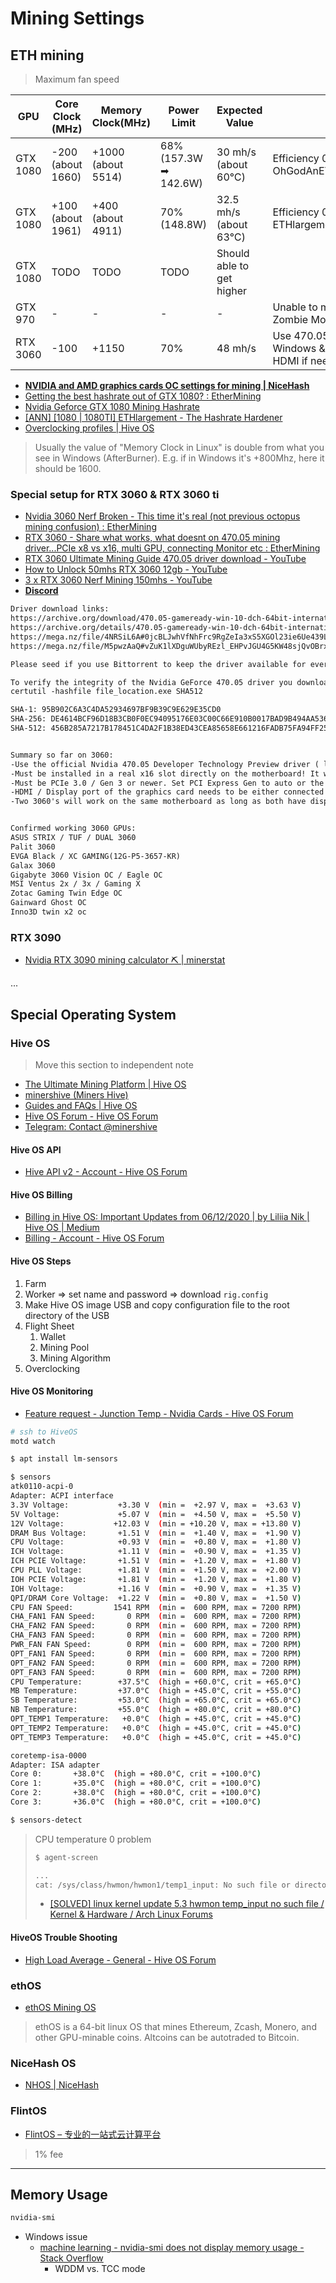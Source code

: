 # Mining Settings

## ETH mining

> Maximum fan speed

| GPU      | Core Clock (MHz)  | Memory Clock(MHz)  | Power Limit           | Expected Value            | Remark                                                    |
| -------- | ----------------- | ------------------ | --------------------- | ------------------------- | --------------------------------------------------------- |
| GTX 1080 | -200 (about 1660) | +1000 (about 5514) | 68% (157.3W ➡ 142.6W) | 30 mh/s (about 60℃)       | Efficiency 0.190 ➡ 0.216; Use OhGodAnETHlargementPill.exe |
| GTX 1080 | +100 (about 1961) | +400 (about 4911)  | 70% (148.8W)          | 32.5 mh/s (about 63℃)     | Efficiency 0.219; Use ETHlargementPill-r2.exe             |
| GTX 1080 | TODO              | TODO               | TODO                  | Should able to get higher |                                                           |
| GTX 970  | -                 | -                  | -                     | -                         | Unable to mine ETH even with Zombie Mode                  |
| RTX 3060 | -100              | +1150              | 70%                   | 48 mh/s                   | Use 470.05 Driver on Windows & Fake/Dummy HDMI if needed  |

* [**NVIDIA and AMD graphics cards OC settings for mining | NiceHash**](https://www.nicehash.com/blog/post/nvidia-and-amd-graphics-card-oc-settings-for-mining)
* [Getting the best hashrate out of GTX 1080? : EtherMining](https://www.reddit.com/r/EtherMining/comments/6gmrno/getting_the_best_hashrate_out_of_gtx_1080/)
* [Nvidia Geforce GTX 1080 Mining Hashrate](https://www.minershashrates.com/gtx-1080-hashrate/)
* [[ANN] [1080 | 1080TI] ETHlargement - The Hashrate Hardener](https://bitcointalk.org/index.php?topic=3370685.0)
* [Overclocking profiles | Hive OS](https://hiveos.farm/getting_started-start_oc/#Example-Nvidia-GTX-16-Overclocking)

> Usually the value of "Memory Clock in Linux" is double from what you see in Windows (AfterBurner). E.g. if in Windows it's +800Mhz, here it should be 1600.

### Special setup for RTX 3060 & RTX 3060 ti

* [Nvidia 3060 Nerf Broken - This time it's real (not previous octopus mining confusion) : EtherMining](https://www.reddit.com/r/EtherMining/comments/m5igln/nvidia_3060_nerf_broken_this_time_its_real_not/?utm_medium=android_app&utm_source=share)
* [RTX 3060 - Share what works, what doesnt on 470.05 mining driver...PCIe x8 vs x16, multi GPU, connecting Monitor etc : EtherMining](https://www.reddit.com/r/EtherMining/comments/m65tc4/rtx_3060_share_what_works_what_doesnt_on_47005/)
* [RTX 3060 Ultimate Mining Guide 470.05 driver download - YouTube](https://www.youtube.com/watch?v=3d1uCfMpHbA)
* [How to Unlock 50mhs RTX 3060 12gb - YouTube](https://www.youtube.com/watch?v=e2Q4sn7_DRc)
* [3 x RTX 3060 Nerf Mining 150mhs - YouTube](https://www.youtube.com/watch?v=sN4CSUY_OYo)
* [**Discord**](https://discord.gg/xrGNT8akr9)

```txt
Driver download links:
https://archive.org/download/470.05-gameready-win-10-dch-64bit-international/470.05-gameready-win-10-dch-64bit-international_archive.torrent
https://archive.org/details/470.05-gameready-win-10-dch-64bit-international
https://mega.nz/file/4NRSiL6A#0jcBLJwhVfNhFrc9RgZeIa3xS5XGOl23ie6Ue439LBQ
https://mega.nz/file/M5pwzAaQ#vZuK1lXDguWUbyREzl_EHPvJGU4G5KW48sjQvOBrxqk

Please seed if you use Bittorrent to keep the driver available for everyone.

To verify the integrity of the Nvidia GeForce 470.05 driver you downloaded you can run this command:
certutil -hashfile file_location.exe SHA512

SHA-1: 95B902C6A3C4DA52934697BF9B39C9E629E35CD0
SHA-256: DE4614BCF96D18B3CB0F0EC94095176E03C00C66E910B0017BAD9B494AA536E2
SHA-512: 456B285A7217B178451C4DA2F1B38ED43CEA85658E661216FADB75FA94FF256215553B0E3C659F6D0ABF7E4163A45BBC25D6DF6BE4F84D79771E44D079C99CE8


Summary so far on 3060:
-Use the official Nvidia 470.05 Developer Technology Preview driver ( links above )
-Must be installed in a real x16 slot directly on the motherboard! It will not work with risers
-Must be PCIe 3.0 / Gen 3 or newer. Set PCI Express Gen to auto or the highest supported
-HDMI / Display port of the graphics card needs to be either connected to a monitor or headless / dummy plug
-Two 3060's will work on the same motherboard as long as both have displays or dummy plugs connected


Confirmed working 3060 GPUs:
ASUS STRIX / TUF / DUAL 3060
Palit 3060
EVGA Black / XC GAMING(12G-P5-3657-KR)
Galax 3060
Gigabyte 3060 Vision OC / Eagle OC
MSI Ventus 2x / 3x / Gaming X
Zotac Gaming Twin Edge OC
Gainward Ghost OC
Inno3D twin x2 oc
```

### RTX 3090

* [Nvidia RTX 3090 mining calculator ⛏️ | minerstat](https://minerstat.com/hardware/nvidia-rtx-3090)

...

## Special Operating System

### Hive OS

> Move this section to independent note

* [The Ultimate Mining Platform | Hive OS](https://hiveos.farm/)
* [minershive (Miners Hive)](https://github.com/minershive)
* [Guides and FAQs | Hive OS](https://hiveos.farm/knowledge-base/)
* [Hive OS Forum - Hive OS Forum](https://forum.hiveos.farm/)
* [Telegram: Contact @minershive](https://t.me/minershive)

#### Hive OS API

* [Hive API v2 - Account - Hive OS Forum](https://forum.hiveos.farm/t/hive-api-v2/4490)

#### Hive OS Billing

* [Billing in Hive OS: Important Updates from 06/12/2020 | by Liliia Nik | Hive OS | Medium](https://medium.com/hiveon/hiveon-pool-important-updates-cd4f1be00f0a)
* [Billing - Account - Hive OS Forum](https://forum.hiveos.farm/t/billing/6916)

#### Hive OS Steps

1. Farm
2. Worker => set name and password => download `rig.config`
3. Make Hive OS image USB and copy configuration file to the root directory of the USB
4. Flight Sheet
   1. Wallet
   2. Mining Pool
   3. Mining Algorithm
5. Overclocking

#### Hive OS Monitoring

* [Feature request - Junction Temp - Nvidia Cards - Hive OS Forum](https://forum.hiveos.farm/t/feature-request-junction-temp/28987)

```sh
# ssh to HiveOS
motd watch
```

```sh
$ apt install lm-sensors

$ sensors
atk0110-acpi-0
Adapter: ACPI interface
3.3V Voltage:           +3.30 V  (min =  +2.97 V, max =  +3.63 V)
5V Voltage:             +5.07 V  (min =  +4.50 V, max =  +5.50 V)
12V Voltage:           +12.03 V  (min = +10.20 V, max = +13.80 V)
DRAM Bus Voltage:       +1.51 V  (min =  +1.40 V, max =  +1.90 V)
CPU Voltage:            +0.93 V  (min =  +0.80 V, max =  +1.80 V)
ICH Voltage:            +1.11 V  (min =  +0.90 V, max =  +1.35 V)
ICH PCIE Voltage:       +1.51 V  (min =  +1.20 V, max =  +1.80 V)
CPU PLL Voltage:        +1.81 V  (min =  +1.50 V, max =  +2.00 V)
IOH PCIE Voltage:       +1.81 V  (min =  +1.20 V, max =  +1.80 V)
IOH Voltage:            +1.16 V  (min =  +0.90 V, max =  +1.35 V)
QPI/DRAM Core Voltage:  +1.22 V  (min =  +0.80 V, max =  +1.50 V)
CPU FAN Speed:         1541 RPM  (min =  600 RPM, max = 7200 RPM)
CHA_FAN1 FAN Speed:       0 RPM  (min =  600 RPM, max = 7200 RPM)
CHA_FAN2 FAN Speed:       0 RPM  (min =  600 RPM, max = 7200 RPM)
CHA_FAN3 FAN Speed:       0 RPM  (min =  600 RPM, max = 7200 RPM)
PWR_FAN FAN Speed:        0 RPM  (min =  600 RPM, max = 7200 RPM)
OPT_FAN1 FAN Speed:       0 RPM  (min =  600 RPM, max = 7200 RPM)
OPT_FAN2 FAN Speed:       0 RPM  (min =  600 RPM, max = 7200 RPM)
OPT_FAN3 FAN Speed:       0 RPM  (min =  600 RPM, max = 7200 RPM)
CPU Temperature:        +37.5°C  (high = +60.0°C, crit = +65.0°C)
MB Temperature:         +37.0°C  (high = +45.0°C, crit = +55.0°C)
SB Temperature:         +53.0°C  (high = +65.0°C, crit = +65.0°C)
NB Temperature:         +55.0°C  (high = +80.0°C, crit = +80.0°C)
OPT_TEMP1 Temperature:   +0.0°C  (high = +45.0°C, crit = +45.0°C)
OPT_TEMP2 Temperature:   +0.0°C  (high = +45.0°C, crit = +45.0°C)
OPT_TEMP3 Temperature:   +0.0°C  (high = +45.0°C, crit = +45.0°C)

coretemp-isa-0000
Adapter: ISA adapter
Core 0:       +38.0°C  (high = +80.0°C, crit = +100.0°C)
Core 1:       +35.0°C  (high = +80.0°C, crit = +100.0°C)
Core 2:       +38.0°C  (high = +80.0°C, crit = +100.0°C)
Core 3:       +36.0°C  (high = +80.0°C, crit = +100.0°C)
```

```sh
$ sensors-detect
```

> CPU temperature 0 problem
>
> ```sh
> $ agent-screen
>
> ...
> cat: /sys/class/hwmon/hwmon1/temp1_input: No such file or directory
> ```
>
> * [[SOLVED] linux kernel update 5.3 hwmon temp_input no such file / Kernel & Hardware / Arch Linux Forums](https://bbs.archlinux.org/viewtopic.php?id=250196)

#### HiveOS Trouble Shooting

* [High Load Average - General - Hive OS Forum](https://forum.hiveos.farm/t/high-load-average/14293)

### ethOS

* [ethOS Mining OS](http://ethosdistro.com/)

> ethOS is a 64-bit linux OS that mines Ethereum, Zcash, Monero, and other GPU-minable coins. Altcoins can be autotraded to Bitcoin.

### NiceHash OS

* [NHOS | NiceHash](https://www.nicehash.com/nhos-mining)

### FlintOS

* [FlintOS – 专业的一站式云计算平台](https://www.flintos.cn/)

> 1% fee

---

## Memory Usage

```sh
nvidia-smi
```

* Windows issue
  * [machine learning - nvidia-smi does not display memory usage - Stack Overflow](https://stackoverflow.com/questions/44227767/nvidia-smi-does-not-display-memory-usage/44228331)
    * WDDM vs. TCC mode
